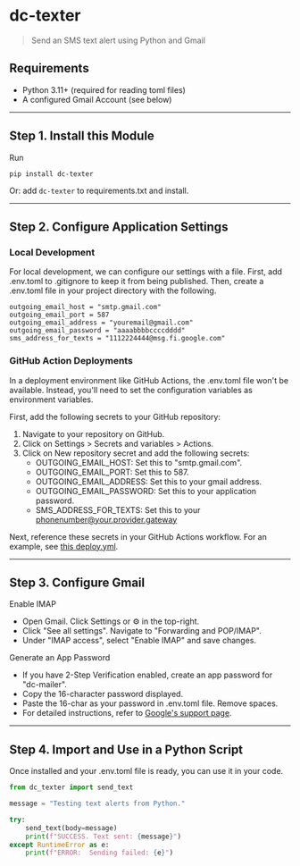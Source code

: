 # dc-texter

> Send an SMS text alert using Python and Gmail

## Requirements

- Python 3.11+ (required for reading toml files)
- A configured Gmail Account (see below)

---

## Step 1. Install this Module

Run

```
pip install dc-texter
```

Or: add `dc-texter` to requirements.txt and install. 

---

## Step 2. Configure Application Settings

### Local Development
For local development, we can configure our settings with a file.
First, add .env.toml to .gitignore to keep it from being published.
Then, create a .env.toml file in your project directory with the following.
```
outgoing_email_host = "smtp.gmail.com"
outgoing_email_port = 587
outgoing_email_address = "youremail@gmail.com"
outgoing_email_password = "aaaabbbbccccdddd"
sms_address_for_texts = "1112224444@msg.fi.google.com"
```

### GitHub Action Deployments
In a deployment environment like GitHub Actions, the .env.toml file won't be available. Instead, you'll need to set the configuration variables as environment variables.

First, add the following secrets to your GitHub repository:

1. Navigate to your repository on GitHub.
2. Click on Settings > Secrets and variables > Actions.
3. Click on New repository secret and add the following secrets:
    - OUTGOING_EMAIL_HOST: Set this to "smtp.gmail.com".
    - OUTGOING_EMAIL_PORT: Set this to 587.
    - OUTGOING_EMAIL_ADDRESS: Set this to your gmail address.
    - OUTGOING_EMAIL_PASSWORD: Set this to your application password.
    - SMS_ADDRESS_FOR_TEXTS: Set this to your phonenumber@your.provider.gateway

Next, reference these secrets in your GitHub Actions workflow. 
For an example, see [this deploy.yml](https://github.com/denisecase/kafka-producer-earthquake/blob/main/.github/workflows/deploy.yml).

---

## Step 3. Configure Gmail 

Enable IMAP

 - Open Gmail. Click Settings or ⚙️ in the top-right.
 - Click "See all settings". Navigate to "Forwarding and POP/IMAP".
 - Under "IMAP access", select "Enable IMAP" and save changes.

Generate an App Password

- If you have 2-Step Verification enabled, create an app password for "dc-mailer".
- Copy the 16-character password displayed.
- Paste the 16-char as your password in .env.toml file. Remove spaces.
- For detailed instructions, refer to [Google's support page](https://support.google.com/accounts/answer/185833?hl=en).

---


## Step 4. Import and Use in a Python Script

Once installed and your .env.toml file is ready, you can use it in your code. 

```python
from dc_texter import send_text

message = "Testing text alerts from Python."

try:
    send_text(body=message)
    print(f"SUCCESS. Text sent: {message}")
except RuntimeError as e:
    print(f"ERROR:  Sending failed: {e}")
```
